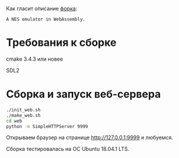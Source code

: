 Как гласит описание [форка](https://github.com/workhorsy/SaltyNES):
```
A NES emulator in WebAssembly.
```

# Требования к сборке
cmake 3.4.3 или новее

SDL2

# Сборка и запуск веб-сервера
```bash
./init_web.sh
./make_web.sh
cd web
python -m SimpleHTTPServer 9999
```

Открываем браузер на странице http://127.0.0.1:9999 и любуемся.

Сборка тестировалась на ОС Ubuntu 18.04.1 LTS.
